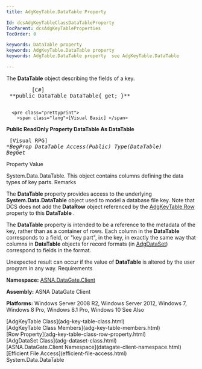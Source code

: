 ```yaml
---
title: AdgKeyTable.DataTable Property

Id: dcsAdgKeyTableClassDataTableProperty
TocParent: dcsAdgKeyTableProperties
TocOrder: 0

keywords: DataTable property
keywords: AdgKeyTable.DataTable property
keywords: AdgTable.DataTable property  see AdgKeyTable.DataTable

---
```


The <span> **DataTable** </span> object describing the fields of a key.
<pre class="prettyprint">
        <span class="lang">[C#]</span>
 **public DataTable DataTable{ get; }** 
      </pre>
      <pre class="prettyprint">
        <span class="lang">[Visual Basic] </span>
 **Public ReadOnly Property DataTable As DataTable** 
      </pre>
      <pre class="prettyprint">
        <span class="lang">[Visual RPG]</span>
 **BegProp DataTable Access(*Public) Type(DataTable)
   BegGet** 
      </pre>

Property Value

System.Data.DataTable. This object contains columns defining the data types of key parts. 
Remarks

The **DataTable** property provides access to the underlying **System.Data.DataTable** object used to model a database file key. Note that DCS does not add the **DataRow** object referenced by the [ AdgKeyTable.Row](adg-key-table-class-row-property.html) property to this **DataTable** .

The **DataTable** property is intended to be a reference to the metadata of the key, rather than as a container of rows. Each column in the **DataTable** corresponds to a field, or "key part", in the key, in exactly the same way that columns in **DataTable** objects for record formats (in [AdgDataSet](adg-dataset-class.html)) correspond to fields in the format.

Unexpected result can occur if the value of **DataTable** is altered by the user program in any way.
Requirements

**Namespace:** [ASNA.DataGate.Client](datagate-client-namespace.html) 

**Assembly:** ASNA DataGate Client

**Platforms:** Windows Server 2008 R2, Windows Server 2012, Windows 7, Windows 8 Pro, Windows 8.1 Pro, Windows 10
See Also

<dl />
      [AdgKeyTable Class](adg-key-table-class.html)
      <br />
      [AdgKeyTable Class Members](adg-key-table-members.html)
      <br />
      [Row Property](adg-key-table-class-row-property.html)
      <br />
      [AdgDataSet Class](adg-dataset-class.html)
      <br />
      [ASNA.DataGate.Client Namespace](datagate-client-namespace.html)
      <br />
      [Efficient File Access](efficient-file-access.html)
      <br />System.Data.DataTable

